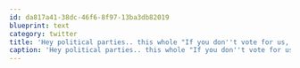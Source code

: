 ```yaml
---
id: da817a41-38dc-46f6-8f97-13ba3db82019
blueprint: text
category: twitter
title: 'Hey political parties.. this whole "If you don''t vote for us, &lt;bad thing&gt; is going to happen" is getting really tiresome.  #fear'
caption: 'Hey political parties.. this whole "If you don''t vote for us, &lt;bad thing&gt; is going to happen" is getting really tiresome.  <span class="hashtag hashtag_local">#<a href="http://tweettemp.darylchymko.ca/?tag=fear">fear</a>'
---
```

